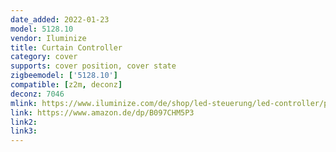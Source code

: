 ```yaml
---
date_added: 2022-01-23
model: 5128.10
vendor: Iluminize
title: Curtain Controller
category: cover
supports: cover position, cover state
zigbeemodel: ['5128.10']
compatible: [z2m, deconz]
deconz: 7046
mlink: https://www.iluminize.com/de/shop/led-steuerung/led-controller/product/665-zigbee-3-0-rolladen-aktor-mini-f%C3%BCr-lichtsteuerung,-montage-in-einer-tiefen-schalterdose-schwarz.html
link: https://www.amazon.de/dp/B097CHM5P3
link2: 
link3: 
---
```


